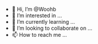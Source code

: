 - 👋 Hi, I’m @Woohb
- 👀 I’m interested in ...
- 🌱 I’m currently learning ...
- 💞️ I’m looking to collaborate on ...
- 📫 How to reach me ...

<!---
Woohb/Woohb is a ✨ special ✨ repository because its `README.md` (this file) appears on your GitHub profile.
You can click the Preview link to take a look at your changes.
--->
